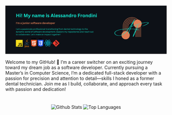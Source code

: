 ![Header](./banner-logo.png)

Welcome to my GitHub! 🚀 I’m a career switcher on an exciting journey toward my dream job as a software developer. Currently pursuing a Master’s in Computer Science, I’m a dedicated full-stack developer with a passion for precision and attention to detail—skills I honed as a former dental technician. Join me as I build, collaborate, and approach every task with passion and dedication!


#



<div align="center">
  <img src="https://github-readme-stats.vercel.app/api?username=alessandro-001&hide_title=false&hide_rank=false&show_icons=true&include_all_commits=true&count_private=true&disable_animations=false&theme=tokyonight&locale=en&hide_border=false" height="150" alt="Github Stats"  />
  <img src="https://github-readme-stats.vercel.app/api/top-langs?username=alessandro-001&locale=en&hide_title=false&layout=compact&card_width=320&langs_count=6&theme=tokyonight&hide_border=false" height="150" alt="Top Languages"  />
</div>



<!--
**alessandro-001/alessandro-001** is a ✨ _special_ ✨ repository because its `README.md` (this file) appears on your GitHub profile.

Here are some ideas to get you started:

- 🔭 I’m currently working on ...
- 🌱 I’m currently learning ...
- 👯 I’m looking to collaborate on ...
- 🤔 I’m looking for help with ...
- 💬 Ask me about ...
- 📫 How to reach me: ...
- 😄 Pronouns: ...
- ⚡ Fun fact: ...
-->
